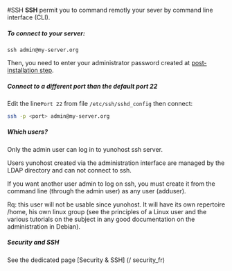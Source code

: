 #SSH
**SSH** permit you to command remotly your sever by command line interface (CLI).

##### To connect to your server:

`ssh admin@my-server.org`

Then, you need to enter your administrator password created at [post-installation step](postinstall).

##### Connect to a different port than the default port 22
Edit the line`Port 22` from file `/etc/ssh/sshd_config` then connect:
```bash
ssh -p <port> admin@my-server.org
```

##### Which users?
Only the admin user can log in to yunohost ssh server.

Users yunohost created via the administration interface are managed by the LDAP directory and can not connect to ssh.

If you want another user admin to log on ssh, you must create it from the command line (through the admin user) as any user (adduser).

Rq: this user will not be usable since yunohost. It will have its own repertoire /home, his own linux group (see the principles of a Linux user and the various tutorials on the subject in any good documentation on the administration in Debian).

##### Security and SSH

See the dedicated page [Security & SSH] (/ security_fr)